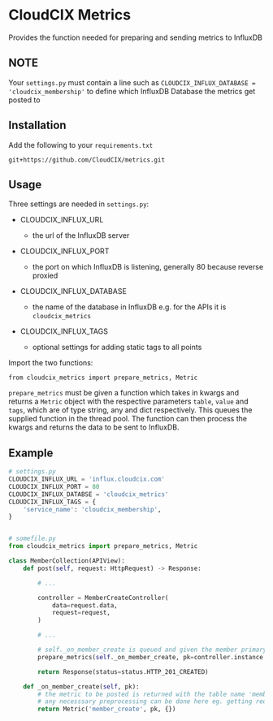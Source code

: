 # CloudCIX Metrics

Provides the function needed for preparing and sending metrics to InfluxDB

## **NOTE**

Your `settings.py` must contain a line such as `CLOUDCIX_INFLUX_DATABASE = 'cloudcix_membership'` to define which InfluxDB Database the metrics get posted to

## Installation

Add the following to your `requirements.txt`

`git+https://github.com/CloudCIX/metrics.git`

## Usage

Three settings are needed in `settings.py`:

- CLOUDCIX_INFLUX_URL
  - the url of the InfluxDB server

- CLOUDCIX_INFLUX_PORT
  - the port on which InfluxDB is listening, generally 80 because reverse proxied

- CLOUDCIX_INFLUX_DATABASE
  - the name of the database in InfluxDB e.g. for the APIs it is `cloudcix_metrics`

- CLOUDCIX_INFLUX_TAGS
  -  optional settings for adding static tags to all points

Import the two functions:

`from cloudcix_metrics import prepare_metrics, Metric`

`prepare_metrics` must be given a function which takes in kwargs and returns a `Metric` object with the respective parameters `table`, `value` and `tags`, which are of type string, any and dict respectively. This queues the supplied function in the thread pool. The function can then process the kwargs and returns the data to be sent to InfluxDB.

## Example

```py
# settings.py
CLOUDCIX_INFLUX_URL = 'influx.cloudcix.com'
CLOUDCIX_INFLUX_PORT = 80
CLOUDCIX_INFLUX_DATABSE = 'cloudcix_metrics'
CLOUDCIX_INFLUX_TAGS = {
    'service_name': 'cloudcix_membership',
}


# somefile.py
from cloudcix_metrics import prepare_metrics, Metric

class MemberCollection(APIView):
    def post(self, request: HttpRequest) -> Response:

        # ...

        controller = MemberCreateController(
            data=request.data,
            request=request,
        )

        # ...

        # self._on_member_create is queued and given the member primary as a kwarg
        prepare_metrics(self._on_member_create, pk=controller.instance.pk)

        return Response(status=status.HTTP_201_CREATED)

    def _on_member_create(self, pk):
        # the metric to be posted is returned with the table name 'member_create' and the value of pk with no tags.
        # any necesssary preprocessing can be done here eg. getting request IP
        return Metric('member_create', pk, {})
```
